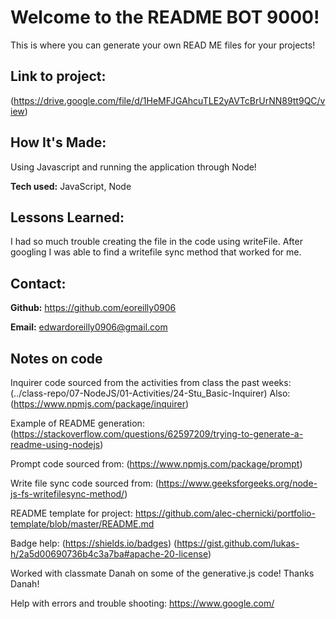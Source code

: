 # Welcome to the README BOT 9000!
This is where you can generate your own READ ME files for your projects!

## Link to project:

(https://drive.google.com/file/d/1HeMFJGAhcuTLE2yAVTcBrUrNN89tt9QC/view)

## How It's Made:
Using Javascript and running the application through Node!


**Tech used:**  JavaScript, Node



## Lessons Learned:
I had so much trouble creating the file in the code using writeFile. 
After googling I was able to find a writefile sync method that worked for me.



## Contact:


**Github:** <https://github.com/eoreilly0906>

**Email:** edwardoreilly0906@gmail.com

## Notes on code
Inquirer code sourced from the activities from class the past weeks:
(../class-repo/07-NodeJS/01-Activities/24-Stu_Basic-Inquirer)
Also:
(https://www.npmjs.com/package/inquirer)

Example of README generation:
(https://stackoverflow.com/questions/62597209/trying-to-generate-a-readme-using-nodejs)

Prompt code sourced from:
(https://www.npmjs.com/package/prompt)

Write file sync code sourced from:
(https://www.geeksforgeeks.org/node-js-fs-writefilesync-method/)

README template	 for project:
https://github.com/alec-chernicki/portfolio-template/blob/master/README.md

Badge help:
(https://shields.io/badges)
(https://gist.github.com/lukas-h/2a5d00690736b4c3a7ba#apache-20-license)

Worked with classmate Danah on some of the generative.js code! Thanks Danah!

Help with errors and trouble shooting:
https://www.google.com/

